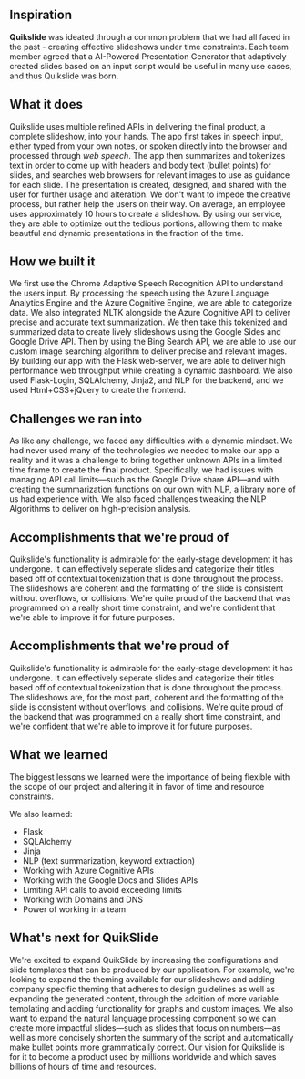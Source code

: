 ## Inspiration

**Quikslide** was ideated through a common problem that we had all faced in the past - creating effective slideshows under time constraints. Each team member agreed that a AI-Powered Presentation Generator that adaptively created slides based on an input script would be useful in many use cases, and thus Quikslide was born.

## What it does

Quikslide uses multiple refined APIs in delivering the final product, a complete slideshow, into your hands. The app first takes in speech input, either typed from your own notes, or spoken directly into the browser and processed through _web speech_. The app then summarizes and tokenizes text in order to come up with headers and body text (bullet points) for slides, and searches web browsers for relevant images to use as guidance for each slide. The presentation is created, designed, and shared with the user for further usage and alteration. We don't want to impede the creative process, but rather help the users on their way. On average, an employee uses approximately 10 hours to create a slideshow. By using our service, they are able to optimize out the tedious portions, allowing them to make beautful and dynamic presentations in the fraction of the time.

## How we built it

We first use the Chrome Adaptive Speech Recognition API to understand the users input. By processing the speech using the Azure Language Analytics Engine and the Azure Cognitive Engine, we are able to categorize data. We also integrated NLTK alongside the Azure Cognitive API to deliver precise and accurate text summarization. We then take this tokenized and summarized data to create lively slideshows using the Google Sides and Google Drive API. Then by using the Bing Search API, we are able to use our custom image searching algorithm to deliver precise and relevant images. By building our app with the Flask web-server, we are able to deliver high performance web throughput while creating a dynamic dashboard. We also used Flask-Login, SQLAlchemy, Jinja2, and NLP for the backend, and we used Html+CSS+jQuery to create the frontend.

## Challenges we ran into

As like any challenge, we faced any difficulties with a dynamic mindset. We had never used many of the technologies we needed to make our app a reality and it was a challenge to bring together unknown APIs in a limited time frame to create the final product. Specifically, we had issues with managing API call limits—such as the Google Drive share API—and with creating the summarization functions on our own with NLP, a library none of us had experience with. We also faced challenges tweaking the NLP Algorithms to deliver on high-precision analysis.

## Accomplishments that we're proud of

Quikslide's functionality is admirable for the early-stage development it has undergone. It can effectively seperate slides and categorize their titles based off of contextual tokenization that is done throughout the process. The slideshows are coherent and the formatting of the slide is consistent without overflows, or collisions. We're quite proud of the backend that was programmed on a really short time constraint, and we're confident that we're able to improve it for future purposes.

## Accomplishments that we're proud of

Quikslide's functionality is admirable for the early-stage development it has undergone. It can effectively seperate slides and categorize their titles based off of contextual tokenization that is done throughout the process. The slideshows are, for the most part, coherent and the formatting of the slide is consistent without overflows, and collisions. We're quite proud of the backend that was programmed on a really short time constraint, and we're confident that we're able to improve it for future purposes.

## What we learned

The biggest lessons we learned were the importance of being flexible with the scope of our project and altering it in favor of time and resource constraints.

We also learned:

- Flask
- SQLAlchemy
- Jinja
- NLP (text summarization, keyword extraction)
- Working with Azure Cognitive APIs
- Working with the Google Docs and Slides APIs
- Limiting API calls to avoid exceeding limits
- Working with Domains and DNS
- Power of working in a team

## What's next for QuikSlide

We're excited to expand QuikSlide by increasing the configurations and slide templates that can be produced by our application. For example, we're looking to expand the theming available for our slideshows and adding company specific theming that adheres to design guidelines as well as expanding the generated content, through the addition of more variable templating and adding functionality for graphs and custom images. We also want to expand the natural language processing component so we can create more impactful slides—such as slides that focus on numbers—as well as more concisely shorten the summary of the script and automatically make bullet points more grammatically correct. Our vision for Quikslide is for it to become a product used by millions worldwide and which saves billions of hours of time and resources.

